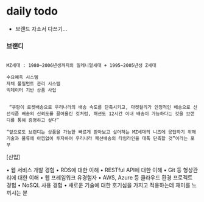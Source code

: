# daily todo

- 브랜드 자소서 다쓰기...

### 브랜디

```

MZ세대 : 1980~2006년생까지의 밀레니얼세대 + 1995~2005년생 Z세대

수요예측 시스템
자체 풀필먼트 관리 시스템
빅데이터 기반 상품 사입

```

```

 “쿠팡이 로켓배송으로 우리나라의 배송 속도를 단축시키고, 마켓컬리가 안정적인 배송으로 신선식품 배송의 신뢰도를 끌어올린 것처럼, 패션도 12시간 이내 배송이 가능하다는 것을 브랜디를 통해 증명하고 싶다”

“앞으로도 브랜디는 상품을 가능한 빠르게 받아보고 싶어하는 MZ세대의 니즈에 응답하기 위해 기술과 물류에 아낌없이 투자하여 우리나라 패션배송의 타임라인을 대폭 단축할 것”이라는 포부

```
[신입]

• 웹 서비스 개발 경험
• RDS에 대한 이해
• RESTful API에 대한 이해
• Git 등 형상관리에 대한 이해
• 웹 프레임워크 유경험자
• AWS, Azure 등 클라우드 환경 프로젝트 경험
• NoSQL 사용 경험
• 새로운 기술에 대한 호기심을 가지고 적용하는데 재미를 느끼시는 분
